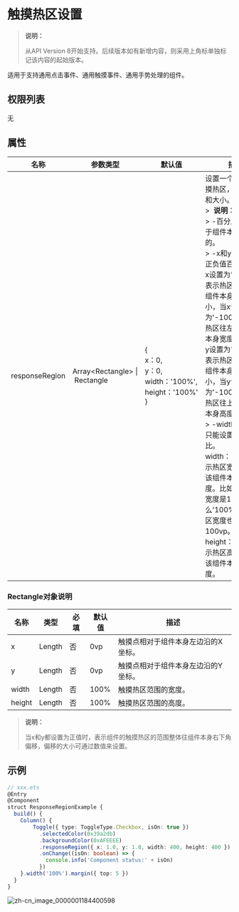 # 触摸热区设置

>  **说明：**
>
>  从API Version 8开始支持。后续版本如有新增内容，则采用上角标单独标记该内容的起始版本。


适用于支持通用点击事件、通用触摸事件、通用手势处理的组件。


## 权限列表

无


## 属性


| 名称             | 参数类型                                     | 默认值                                      | 描述                                       |
| -------------- | ---------------------------------------- | ---------------------------------------- | ---------------------------------------- |
| responseRegion | Array&lt;Rectangle&gt;&nbsp;\|&nbsp;Rectangle | {<br/>x：0,<br/>y：0,<br/>width：'100%',<br/>height：'100%'<br/>} | 设置一个或多个触摸热区，包括位置和大小。<br/>>&nbsp;&nbsp;**说明：**<br/>>&nbsp;-百分比是相对于组件本身来度量的。<br/>>&nbsp;-x和y可以设置正负值百分比。当x设置为'100%'时表示热区往右偏移组件本身宽度大小，当x设置为'-100%'时表示热区往左偏移组件本身宽度大小。当y设置为'100%'时表示热区往下偏移组件本身高度大小，当y设置为'-100%'时表示热区往上偏移组件本身高度大小。<br/>>&nbsp;-width和height只能设置正值百分比。width：'100%'表示热区宽度设置为该组件本身的宽度。比如组件本身宽度是100vp，那么'100%'表示热区宽度也为100vp。height：'100%'表示热区高度设置为该组件本身的高度。 |


### Rectangle对象说明
| 名称     | 类型     | 必填   | 默认值  | 描述                 |
| ------ | ------ | ---- | ---- | ------------------ |
| x      | Length | 否    | 0vp  | 触摸点相对于组件本身左边沿的X坐标。 |
| y      | Length | 否    | 0vp  | 触摸点相对于组件本身左边沿的Y坐标。 |
| width  | Length | 否    | 100% | 触摸热区范围的宽度。         |
| height | Length | 否    | 100% | 触摸热区范围的高度。         |

  >  **说明：**
  >
  >  当x和y都设置为正值时，表示组件的触摸热区的范围整体往组件本身右下角偏移，偏移的大小可通过数值来设置。


## 示例

```ts
// xxx.ets
@Entry
@Component
struct ResponseRegionExample {
  build() {
    Column() {
        Toggle({ type: ToggleType.Checkbox, isOn: true })
          .selectedColor(0x39a2db)
          .backgroundColor(0xAFEEEE)
          .responseRegion({ x: 1.0, y: 1.0, width: 400, height: 400 })
          .onChange((isOn: boolean) => {
            console.info('Component status:' + isOn)
          })
    }.width('100%').margin({ top: 5 })
  }
}
```

![zh-cn_image_0000001184400598](figures/zh-cn_image_0000001184400598.gif)

